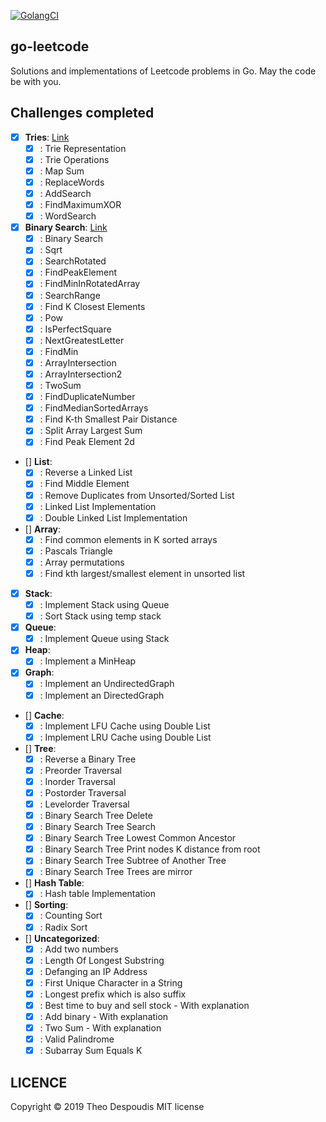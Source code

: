 [![GolangCI](https://golangci.com/badges/github.com/golangci/golangci-lint.svg)](https://golangci.com/r/github.com/theodesp/go-leetcode)

go-leetcode
---
Solutions and implementations of Leetcode problems in Go.
May the code be with you.

## Challenges completed

- [x] **Tries**: [Link](https://leetcode.com/explore/learn/card/trie/150/introduction-to-trie/)
    - [x] : Trie Representation
    - [x] : Trie Operations
    - [x] : Map Sum
    - [x] : ReplaceWords
    - [x] : AddSearch
    - [x] : FindMaximumXOR
    - [x] : WordSearch
    
- [x] **Binary Search**: [Link](https://leetcode.com/explore/learn/card/binary-search/138/background/)
    - [x] : Binary Search
    - [x] : Sqrt
    - [x] : SearchRotated
    - [x] : FindPeakElement
    - [x] : FindMinInRotatedArray
    - [x] : SearchRange
    - [x] : Find K Closest Elements
    - [x] : Pow
    - [x] : IsPerfectSquare
    - [x] : NextGreatestLetter
    - [x] : FindMin
    - [x] : ArrayIntersection
    - [x] : ArrayIntersection2
    - [x] : TwoSum
    - [x] : FindDuplicateNumber
    - [x] : FindMedianSortedArrays
    - [x] : Find K-th Smallest Pair Distance
    - [x] : Split Array Largest Sum
    - [x] : Find Peak Element 2d
    
- [] **List**:
    - [x] : Reverse a Linked List
    - [x] : Find Middle Element
    - [x] : Remove Duplicates from Unsorted/Sorted List
    - [x] : Linked List Implementation
    - [x] : Double Linked List Implementation
    
- [] **Array**:
    - [x] : Find common elements in K sorted arrays
    - [x] : Pascals Triangle
    - [x] : Array permutations
    - [x] : Find kth largest/smallest element in unsorted list
    
- [x] **Stack**:
    - [x] : Implement Stack using Queue
    - [x] : Sort Stack using temp stack
    
- [x] **Queue**:
    - [x] : Implement Queue using Stack

- [x] **Heap**:
    - [x] : Implement a MinHeap
    
- [x] **Graph**:
    - [x] : Implement an UndirectedGraph
    - [x] : Implement an DirectedGraph

- [] **Cache**:
    - [x] : Implement LFU Cache using Double List
    - [x] : Implement LRU Cache using Double List
     
- [] **Tree**:
    - [x] : Reverse a Binary Tree
    - [x] : Preorder Traversal
    - [x] : Inorder Traversal
    - [x] : Postorder Traversal
    - [x] : Levelorder Traversal
    - [x] : Binary Search Tree Delete
    - [x] : Binary Search Tree Search
    - [x] : Binary Search Tree Lowest Common Ancestor
    - [x] : Binary Search Tree Print nodes K distance from root
    - [x] : Binary Search Tree Subtree of Another Tree
    - [x] : Binary Search Tree Trees are mirror

- [] **Hash Table**:
    - [x] : Hash table Implementation
    
- [] **Sorting**:
    - [x] : Counting Sort
    - [x] : Radix Sort
    
- [] **Uncategorized**:
    - [x] : Add two numbers
    - [x] : Length Of Longest Substring
    - [x] : Defanging an IP Address
    - [x] : First Unique Character in a String
    - [x] : Longest prefix which is also suffix
    - [x] : Best time to buy and sell stock - With explanation
    - [x] : Add binary - With explanation
    - [x] : Two Sum - With explanation
    - [x] : Valid Palindrome
    - [x] : Subarray Sum Equals K

## LICENCE
Copyright © 2019 Theo Despoudis MIT license
